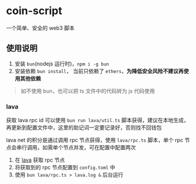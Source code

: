 # coin-script

一个简单、安全的 web3 脚本

## 使用说明

1. 安装 `bun`(nodejs 运行时)，`npm i -g bun`
2. 安装依赖 `bun install`， 当前只依赖了 `ethers`，**为降低安全风险不建议再使用其他依赖**

> 如不使用 bun，也可以把 ts 文件中的代码转为 js 代码使用

### lava

获取 lava rpc id 可以使用 `bun run lava/util.ts` 脚本获得，建议在本地生成，再更新到配置文件中，这里的助记词一定要记录好，否则找不回钱包

lava net 的积分是通过调用 rpc 节点获得，使用 `lava/rpc.ts` 脚本，单个 rpc 节点会串行调用，如需单个节点并发，可在配置中配置两次

1. 在 [lava](https://points.lavanet.xyz/) 获取 rpc 节点
2. 将获取到的 rpc 节点配置到 `config.toml` 中
3. 使用 `bun lava/rpc.ts > lava.log &` 后台运行

